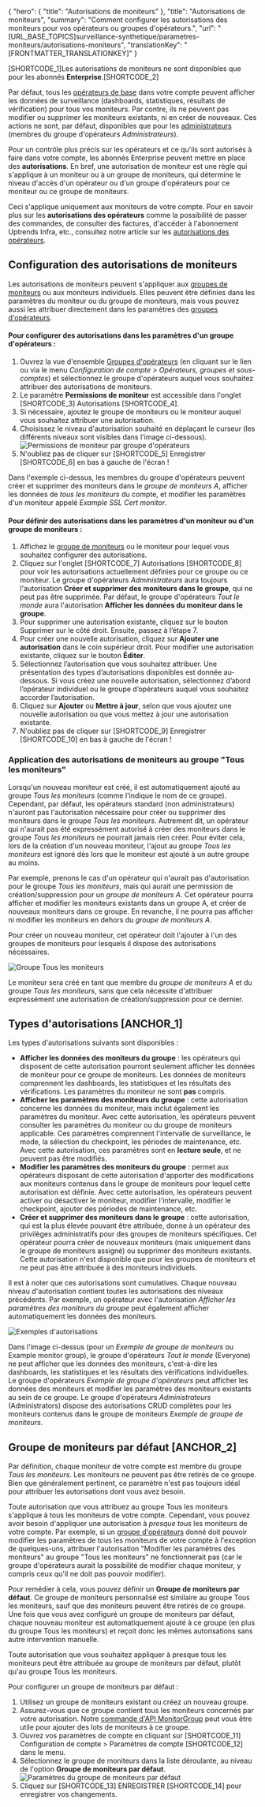 {
  "hero": {
    "title": "Autorisations de moniteurs"
  },
  "title": "Autorisations de moniteurs",
  "summary": "Comment configurer les autorisations des moniteurs pour vos opérateurs ou groupes d'opérateurs.",
  "url": "[URL_BASE_TOPICS]surveillance-synthetique/parametres-moniteurs/autorisations-moniteurs",
  "translationKey": "[FRONTMATTER_TRANSLATIONKEY]"
}

[SHORTCODE_1]Les autorisations de moniteurs ne sont disponibles que pour les abonnés **Enterprise**.[SHORTCODE_2]

Par défaut, tous les [opérateurs de base]([LINK_URL_1]) dans votre compte peuvent afficher les données de surveillance (dashboards, statistiques, résultats de vérification) pour tous vos moniteurs. Par contre, ils ne peuvent pas modifier ou supprimer les moniteurs existants, ni en créer de nouveaux. Ces actions ne sont, par défaut, disponibles que pour les [administrateurs]([LINK_URL_2]) (membres du groupe d'opérateurs *Administrateurs*).

Pour un contrôle plus précis sur les opérateurs et ce qu'ils sont autorisés à faire dans votre compte, les abonnés Enterprise peuvent mettre en place des **autorisations**. En bref, une autorisation de moniteur est une règle qui s'applique à un moniteur ou à un groupe de moniteurs, qui détermine le niveau d'accès d'un opérateur ou d'un groupe d'opérateurs pour ce moniteur ou ce groupe de moniteurs.

Ceci s'applique uniquement aux moniteurs de votre compte. Pour en savoir plus sur les **autorisations des opérateurs** comme la possibilité de passer des commandes, de consulter des factures, d'accéder à l'abonnement Uptrends Infra, etc., consultez notre article sur les [autorisations des opérateurs]([LINK_URL_3]).

## Configuration des autorisations de moniteurs

Les autorisations de moniteurs peuvent s'appliquer aux [groupes de moniteurs]([LINK_URL_4]) ou aux moniteurs individuels. Elles peuvent être définies dans les paramètres du moniteur ou du groupe de moniteurs, mais vous pouvez aussi les attribuer directement dans les paramètres des [groupes d'opérateurs]([LINK_URL_5]).

#### Pour configurer des autorisations dans les paramètres d'un groupe d'opérateurs :

1. Ouvrez la vue d'ensemble [Groupes d'opérateurs]([LINK_URL_6]) (en cliquant sur le lien ou via le menu *Configuration de compte > Opérateurs, groupes et sous-comptes*) et sélectionnez le groupe d'opérateurs auquel vous souhaitez attribuer des autorisations de moniteurs.
2. Le paramètre **Permissions de moniteur** est accessible dans l'onglet [SHORTCODE_3] Autorisations [SHORTCODE_4].
3. Si nécessaire, ajoutez le groupe de moniteurs ou le moniteur auquel vous souhaitez attribuer une autorisation.
4. Choisissez le niveau d'autorisation souhaité en déplaçant le curseur (les différents niveaux sont visibles dans l'image ci-dessous).
   ![Permissions de moniteur par groupe d'opérateurs]([LINK_URL_7])
5. N'oubliez pas de cliquer sur [SHORTCODE_5] Enregistrer [SHORTCODE_6] en bas à gauche de l'écran !

Dans l'exemple ci-dessus, les membres du groupe d'opérateurs peuvent créer et supprimer des moniteurs dans le *groupe de moniteurs A*, afficher les données de *tous les moniteurs* du compte, et modifier les paramètres d'un moniteur appelé *Example SSL Cert monitor*.

#### Pour définir des autorisations dans les paramètres d'un moniteur ou d'un groupe de moniteurs :

1. Affichez le [groupe de moniteurs]([LINK_URL_8]) ou le moniteur pour lequel vous souhaitez configurer des autorisations.
2. Cliquez sur l'onglet [SHORTCODE_7] Autorisations [SHORTCODE_8] pour voir les autorisations actuellement définies pour ce groupe ou ce moniteur. Le groupe d'opérateurs *Administrateurs* aura toujours l'autorisation **Créer et supprimer des moniteurs dans le groupe**, qui ne peut pas être supprimée. Par défaut, le groupe d'opérateurs *Tout le monde* aura l'autorisation **Afficher les données du moniteur dans le groupe**.
3. Pour supprimer une autorisation existante, cliquez sur le bouton Supprimer sur le côté droit. Ensuite, passez à l’étape 7.
4. Pour créer une nouvelle autorisation, cliquez sur **Ajouter une autorisation** dans le coin supérieur droit. Pour modifier une autorisation existante, cliquez sur le bouton **Éditer**.
5. Sélectionnez l’autorisation que vous souhaitez attribuer. Une présentation des types d’autorisations disponibles est donnée au-dessous. Si vous créez une nouvelle autorisation, sélectionnez d’abord l’opérateur individuel ou le groupe d’opérateurs auquel vous souhaitez accorder l’autorisation.
6. Cliquez sur **Ajouter** ou **Mettre à jour**, selon que vous ajoutez une nouvelle autorisation ou que vous mettez à jour une autorisation existante.
7. N'oubliez pas de cliquer sur [SHORTCODE_9] Enregistrer [SHORTCODE_10] en bas à gauche de l'écran !

### Application des autorisations de moniteurs au groupe "Tous les moniteurs"

Lorsqu'un nouveau moniteur est créé, il est automatiquement ajouté au groupe *Tous les moniteurs* (comme l'indique le nom de ce groupe). Cependant, par défaut, les opérateurs standard (non administrateurs) n'auront pas l'autorisation nécessaire pour créer ou supprimer des moniteurs dans le groupe *Tous les moniteurs*. Autrement dit, un opérateur qui n'aurait pas été expressément autorisé à créer des moniteurs dans le groupe *Tous les moniteurs* ne pourrait jamais rien créer. Pour éviter cela, lors de la création d'un nouveau moniteur, l'ajout au groupe *Tous les moniteurs* est ignoré dès lors que le moniteur est ajouté à un autre groupe au moins.

Par exemple, prenons le cas d'un opérateur qui n'aurait pas d'autorisation pour le groupe *Tous les moniteurs*, mais qui aurait une permission de création/suppression pour un *groupe de moniteurs A*. Cet opérateur pourra afficher et modifier les moniteurs existants dans un groupe A, et créer de nouveaux moniteurs dans ce groupe. En revanche, il ne pourra pas afficher ni modifier les moniteurs en dehors du *groupe de moniteurs A*.

Pour créer un nouveau moniteur, cet opérateur doit l'ajouter à l'un des groupes de moniteurs pour lesquels il dispose des autorisations nécessaires.

![Groupe Tous les moniteurs]([LINK_URL_9])

Le moniteur sera créé en tant que membre du *groupe de moniteurs A* et du groupe *Tous les moniteurs*, sans que cela nécessite d'attribuer expressément une autorisation de création/suppression pour ce dernier.

## Types d'autorisations [ANCHOR_1]

Les types d'autorisations suivants sont disponibles :

- **Afficher les données des moniteurs du groupe** : les opérateurs qui disposent de cette autorisation pourront seulement afficher les données de moniteur pour ce groupe de moniteurs. Les données de moniteurs comprennent les dashboards, les statistiques et les résultats des vérifications. Les paramètres du moniteur ne sont **pas** compris.
- **Afficher les paramètres des moniteurs du groupe** : cette autorisation concerne les données du moniteur, mais inclut également les paramètres du moniteur. Avec cette autorisation, les opérateurs peuvent consulter les paramètres du moniteur ou du groupe de moniteurs applicable. Ces paramètres comprennent l'intervalle de surveillance, le mode, la sélection du checkpoint, les périodes de maintenance, etc. Avec cette autorisation, ces paramètres sont en **lecture seule**, et ne peuvent pas être modifiés.
- **Modifier les paramètres des moniteurs du groupe** : permet aux opérateurs disposant de cette autorisation d'apporter des modifications aux moniteurs contenus dans le groupe de moniteurs pour lequel cette autorisation est définie. Avec cette autorisation, les opérateurs peuvent activer ou désactiver le moniteur, modifier l'intervalle, modifier le checkpoint, ajouter des périodes de maintenance, etc.
- **Créer et supprimer des moniteurs dans le groupe** : cette autorisation, qui est la plus élevée pouvant être attribuée, donne à un opérateur des privilèges administratifs pour des groupes de moniteurs spécifiques. Cet opérateur pourra créer de nouveaux moniteurs (mais uniquement dans le groupe de moniteurs assigné) ou supprimer des moniteurs existants. Cette autorisation n'est disponible que pour les groupes de moniteurs et ne peut pas être attribuée à des moniteurs individuels.

Il est à noter que ces autorisations sont cumulatives. Chaque nouveau niveau d'autorisation contient toutes les autorisations des niveaux précédents. Par exemple, un opérateur avec l'autorisation *Afficher les paramètres des moniteurs du groupe* peut également afficher automatiquement les données des moniteurs.

![Exemples d'autorisations]([LINK_URL_10])

Dans l'image ci-dessus (pour un *Exemple de groupe de moniteurs* ou Example monitor group), le groupe d'opérateurs *Tout le monde* (Everyone) ne peut afficher que les données des moniteurs, c'est-à-dire les dashboards, les statistiques et les résultats des vérifications individuelles. Le groupe d'opérateurs *Exemple de groupe d'opérateurs* peut afficher les données des moniteurs et modifier les paramètres des moniteurs existants au sein de ce groupe. Le groupe d'opérateurs *Administrateurs* (Administrators) dispose des autorisations CRUD complètes pour les moniteurs contenus dans le groupe de moniteurs *Exemple de groupe de moniteurs*.

## Groupe de moniteurs par défaut [ANCHOR_2]

Par définition, chaque moniteur de votre compte est membre du groupe *Tous les moniteurs*[]([LINK_URL_11]). Les moniteurs ne peuvent pas être retirés de ce groupe. Bien que généralement pertinent, ce paramètre n'est pas toujours idéal pour attribuer les autorisations dont vous avez besoin.

Toute autorisation que vous attribuez au groupe Tous les moniteurs s'applique à tous les moniteurs de votre compte. Cependant, vous pouvez avoir besoin d'appliquer une autorisation à *presque tous* les moniteurs de votre compte. Par exemple, si un [groupe d'opérateurs]([LINK_URL_12]) donné doit pouvoir modifier les paramètres de tous les moniteurs de votre compte à l'exception de quelques-uns, attribuer l'autorisation "Modifier les paramètres des moniteurs" au groupe "Tous les moniteurs" ne fonctionnerait pas (car le groupe d'opérateurs aurait la possibilité de modifier chaque moniteur, y compris ceux qu'il ne doit pas pouvoir modifier).

Pour remédier à cela, vous pouvez définir un **Groupe de moniteurs par défaut**. Ce groupe de moniteurs personnalisé est similaire au groupe Tous les moniteurs, sauf que des moniteurs peuvent être retirés de ce groupe. Une fois que vous avez configuré un groupe de moniteurs par défaut, chaque nouveau moniteur est automatiquement ajouté à ce groupe (en plus du groupe Tous les moniteurs) et reçoit donc les mêmes autorisations sans autre intervention manuelle.

Toute autorisation que vous souhaitez appliquer à presque tous les moniteurs peut être attribuée au groupe de moniteurs par défaut, plutôt qu'au groupe Tous les moniteurs.

Pour configurer un groupe de moniteurs par défaut :

1. Utilisez un groupe de moniteurs existant ou créez un nouveau groupe.
2. Assurez-vous que ce groupe contient tous les moniteurs concernés par votre autorisation. Notre [commande d'API MonitorGroup]([LINK_URL_13]) peut vous être utile pour ajouter des lots de moniteurs à ce groupe.
3. Ouvrez vos paramètres de compte en cliquant sur [SHORTCODE_11] Configuration de compte > Paramètres de compte [SHORTCODE_12] dans le menu.
4. Sélectionnez le groupe de moniteurs dans la liste déroulante, au niveau de l'option **Groupe de moniteurs par défaut**.
   ![Paramètres du groupe de moniteurs par défaut]([LINK_URL_14])
5. Cliquez sur [SHORTCODE_13] ENREGISTRER [SHORTCODE_14] pour enregistrer vos changements.

